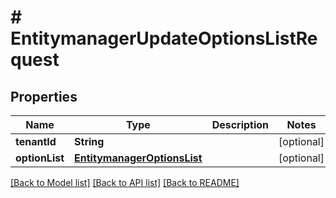 # # EntitymanagerUpdateOptionsListRequest


## Properties 


Name | Type | Description | Notes
------------ | ------------- | ------------- | -------------
**tenantId**| **String** |   | [optional]
**optionList**| [**EntitymanagerOptionsList**](EntitymanagerOptionsList.md) |   | [optional]


[[Back to Model list]](../../README.md#models) [[Back to API list]](../../README.md#endpoints) [[Back to README]](../../README.md)

